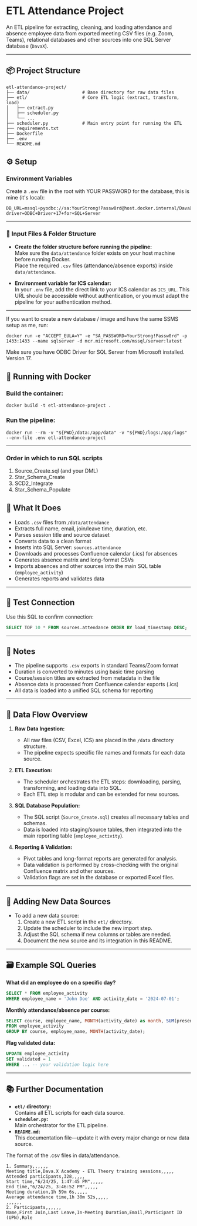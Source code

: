 # ETL Attendance Project

An ETL pipeline for extracting, cleaning, and loading attendance and absence employee data from exported meeting CSV files (e.g. Zoom, Teams), relational databases and other sources into one SQL Server database (`DavaX`).

---

## 📦 Project Structure

```
etl-attendance-project/
├── data/                    # Base directory for raw data files
├── etl/                     # Core ETL logic (extract, transform, load)
│   ├── extract.py
│   ├── scheduler.py
│   └── ...
├── scheduler.py             # Main entry point for running the ETL
├── requirements.txt
├── Dockerfile
├── .env
└── README.md
```

## ⚙️ Setup

### Environment Variables

Create a `.env` file in the root with YOUR PASSWORD for the database, this is mine (it's local):

```
DB_URL=mssql+pyodbc://sa:YourStrong!Passw0rd@host.docker.internal/DavaX?driver=ODBC+Driver+17+for+SQL+Server
```
---

### 📂 Input Files & Folder Structure

- **Create the folder structure before running the pipeline:**  
  Make sure the `data/attendance` folder exists on your host machine before running Docker.  
  Place the required `.csv` files (attendance/absence exports) inside `data/attendance`.

- **Environment variable for ICS calendar:**  
  In your `.env` file, add the direct link to your ICS calendar as `ICS_URL`.
  This URL should be accessible without authentication, or you must adapt the pipeline for your authentication method.

---

If you want to create a new database / image and have the same SSMS setup as me, run: 

```
docker run -e "ACCEPT_EULA=Y" -e "SA_PASSWORD=YourStrong!Passw0rd" -p 1433:1433 --name sqlserver -d mcr.microsoft.com/mssql/server:latest
```

Make sure you have ODBC Driver for SQL Server from Microsoft installed. Version 17.


## 🐳 Running with Docker

### Build the container:

```
docker build -t etl-attendance-project .
```

### Run the pipeline:

```
docker run --rm -v "${PWD}/data:/app/data" -v "${PWD}/logs:/app/logs" --env-file .env etl-attendance-project
```

---

### Order in which to run SQL scripts

1. Source_Create.sql (and your DML)
2. Star_Schema_Create
3. SCD2_Integrate
4. Star_Schema_Populate

## 🧠 What It Does

- Loads `.csv` files from `/data/attendance`
- Extracts full name, email, join/leave time, duration, etc.
- Parses session title and source dataset
- Converts data to a clean format
- Inserts into SQL Server: `sources.attendance`
- Downloads and processes Confluence calendar (.ics) for absences
- Generates absence matrix and long-format CSVs
- Imports absences and other sources into the main SQL table (`employee_activity`)
- Generates reports and validates data

---

## 🧪 Test Connection

Use this SQL to confirm connection:

```sql
SELECT TOP 10 * FROM sources.attendance ORDER BY load_timestamp DESC;
```

---

## 📌 Notes

- The pipeline supports `.csv` exports in standard Teams/Zoom format
- Duration is converted to minutes using basic time parsing
- Course/session titles are extracted from metadata in the file
- Absence data is processed from Confluence calendar exports (.ics)
- All data is loaded into a unified SQL schema for reporting

---

## 🔄 Data Flow Overview

1. **Raw Data Ingestion:**  
   - All raw files (CSV, Excel, ICS) are placed in the `/data` directory structure.
   - The pipeline expects specific file names and formats for each data source.

2. **ETL Execution:**  
   - The scheduler orchestrates the ETL steps: downloading, parsing, transforming, and loading data into SQL.
   - Each ETL step is modular and can be extended for new sources.

3. **SQL Database Population:**  
   - The SQL script (`Source_Create.sql`) creates all necessary tables and schemas.
   - Data is loaded into staging/source tables, then integrated into the main reporting table (`employee_activity`).

4. **Reporting & Validation:**  
   - Pivot tables and long-format reports are generated for analysis.
   - Data validation is performed by cross-checking with the original Confluence matrix and other sources.
   - Validation flags are set in the database or exported Excel files.

---

## 🧩 Adding New Data Sources

- To add a new data source:
  1. Create a new ETL script in the `etl/` directory.
  2. Update the scheduler to include the new import step.
  3. Adjust the SQL schema if new columns or tables are needed.
  4. Document the new source and its integration in this README.

---

## 🗃️ Example SQL Queries

**What did an employee do on a specific day?**
```sql
SELECT * FROM employee_activity
WHERE employee_name = 'John Doe' AND activity_date = '2024-07-01';
```

**Monthly attendance/absence per course:**
```sql
SELECT course, employee_name, MONTH(activity_date) as month, SUM(present_hours) as total_present, SUM(absent_hours) as total_absent
FROM employee_activity
GROUP BY course, employee_name, MONTH(activity_date);
```

**Flag validated data:**
```sql
UPDATE employee_activity
SET validated = 1
WHERE ... -- your validation logic here
```

---

## 📚 Further Documentation

- **`etl/` directory:**  
  Contains all ETL scripts for each data source.
- **`scheduler.py`:**  
  Main orchestrator for the ETL pipeline.
- **`README.md`:**  
  This documentation file—update it with every major change or new data source.

The format of the .csv files in data/attendance.

```
1. Summary,,,,,,
Meeting title,Dava.X Academy - ETL Theory training sessions,,,,,
Attended participants,328,,,,,
Start time,"6/24/25, 1:47:45 PM",,,,,
End time,"6/24/25, 3:46:52 PM",,,,,
Meeting duration,1h 59m 6s,,,,,
Average attendance time,1h 30m 52s,,,,,
,,,,,,
2. Participants,,,,,,
Name,First Join,Last Leave,In-Meeting Duration,Email,Participant ID (UPN),Role
```